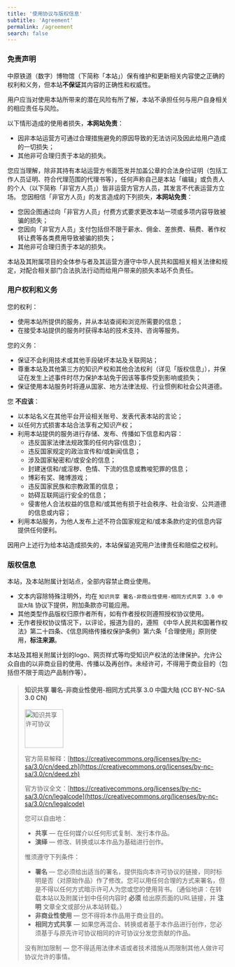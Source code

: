 ```yaml
---
title: '使用协议与版权信息'
subtitle: 'Agreement'
permalink: /agreement
search: false
---
```


### 免责声明

中原铁道（数字）博物馆（下简称「本站」）保有维护和更新相关内容使之正确的权利和义务，但本站**不保证**其内容的正确性和权威性。

用户应当对使用本站所带来的潜在风险有所了解，本站不承担任何与用户自身相关的相应责任与风险。

以下情形造成的使用者损失，<b class="important">本网站免责</b>：
- 因非本站运营方可通过合理措施避免的原因导致的无法访问及因此给用户造成的一切损失；
- 其他非可合理归责于本站的损失。


您应当理解，除非其持有本站运营方书面签发并加盖公章的合法身份证明（包括工作人员证明、符合代理范围的代理书等），任何声称自己是本站「编辑」或负责人的个人（以下简称「非官方人员」）皆非运营方官方人员，其发言不代表运营方立场。
您因相信「非官方人员」的发言造成的下列损失，<b class="important">本网站免责</b>：
- 您因企图通过向「非官方人员」付费方式要求更改本站一项或多项内容导致被骗的损失；
- 您因向「非官方人员」支付包括但不限于薪水、佣金、差旅费、稿费、著作权转让费等各类费用导致被骗的损失；
- 其他非可合理归责于本站的损失。

本站及其附属项目的全体参与者及其运营方遵守中华人民共和国相关相关法律和规定，对配合相关部门合法执法行动而给用户带来的损失本站不负责任。


### 用户权利和义务

您的权利：
- 使用本站所提供的服务，并从本站查阅和浏览所需要的信息；
- 在接受本站提供的服务时获得本站的技术支持、咨询等服务。

您的义务：
- 保证不会利用技术或其他手段破坏本站及关联网站；
- 尊重本站及其他第三方的知识产权和其他合法权利（详见「版权信息」），并保证在发生上述事件时尽力保护本站免于因该等事件受到影响或损失；
- 保证使用本站服务时将遵从国家、地方法律法规、行业惯例和社会公共道德。

您 <b class="important">不应该</b>：

- 以本站名义在其他平台开设相关账号、发表代表本站的言论；
- 以任何方式损害本站合法享有之知识产权；
- 利用本站提供的服务进行存储、发布、传播如下信息和内容：
	- 违反国家法律法规政策的任何内容(信息)；
	- 违反国家规定的政治宣传和/或新闻信息；
	- 涉及国家秘密和/或安全的信息；
	- 封建迷信和/或淫秽、色情、下流的信息或教唆犯罪的信息；
	- 博彩有奖、赌博游戏；
	- 违反国家民族和宗教政策的信息；
	- 妨碍互联网运行安全的信息；
	- 侵害他人合法权益的信息和/或其他有损于社会秩序、社会治安、公共道德的信息或内容；
- 利用本站服务，为他人发布上述不符合国家规定和/或本条款约定的信息内容提供任何便利。

因用户上述行为给本站造成损失的，本站保留追究用户法律责任和赔偿之权利。


### 版权信息

本站，及本站附属计划站点，全部内容禁止商业使用。

- 文本内容除特殊注明外，均在 `知识共享 署名-非商业性使用-相同方式共享 3.0 中国大陆` 协议下提供，附加条款亦可能应用。
- 其他类型作品版权归原作者所有，如有作者授权则遵照授权协议使用。
- 无作者授权协议情况下，以评论，报道为目的，遵照 《中华人民共和国著作权法》第二十四条、《信息网络传播权保护条例》第六条「合理使用」原则使用，<b class="important">标注来源</b>。

本站及其相关附属计划的logo、网页样式等均受知识产权法的法律保护。允许公众自由的以非商业目的使用、传播以及再创作。未经许可，不得用于商业目的（包括但不限于周边产品制作等）。


> #### 知识共享 署名-非商业性使用-相同方式共享 3.0 中国大陆 (CC BY-NC-SA 3.0 CN)
> <img alt="知识共享许可协议" style="width:88px" src="https://i.creativecommons.org/l/by-nc-sa/3.0/88x31.png" />
> 
> 官方简易解释：[https://creativecommons.org/licenses/by-nc-sa/3.0/cn/deed.zh](https://creativecommons.org/licenses/by-nc-sa/3.0/cn/deed.zh)
>
> 
> 官方协议全文：[https://creativecommons.org/licenses/by-nc-sa/3.0/cn/legalcode](https://creativecommons.org/licenses/by-nc-sa/3.0/cn/legalcode)
> 
> 
> 您可以自由地：
>  - **共享** — 在任何媒介以任何形式复制、发行本作品。
>  - **演绎** — 修改、转换或以本作品为基础进行创作。
> 
> 惟须遵守下列条件：
> - **署名** — 您必须给出适当的署名，提供指向本许可协议的链接，同时标明是否（对原始作品）作了修改。您可以用任何合理的方式来署名，但是不得以任何方式暗示许可人为您或您的使用背书。（通俗地讲：在转载本站以及附属计划中任何内容时 <b class="important">必须</b> 给出原页面的URL链接，并 <b class="important">注明</b> 文章全文或部分从本站转载。）
> - **非商业性使用** — 您不得将本作品用于商业目的。
> - **相同方式共享** — 如果您再混合、转换或者基于本作品进行创作，您必须基于与原先许可协议相同的许可协议分发您贡献的作品。
> 
> 没有附加限制 — 您不得适用法律术语或者技术措施从而限制其他人做许可协议允许的事情。



